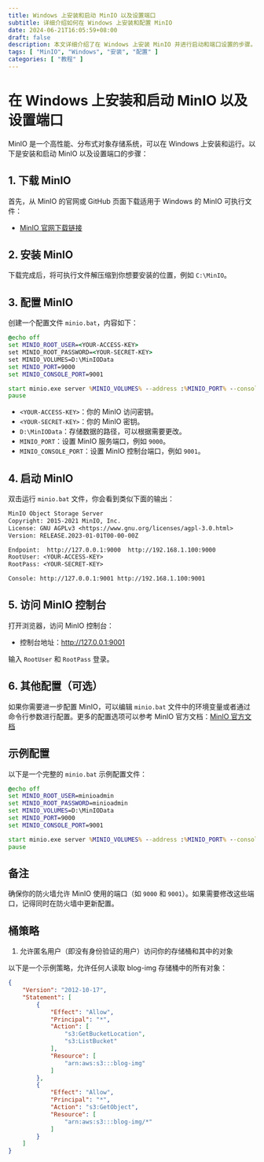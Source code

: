 ```yaml
---
title: Windows 上安装和启动 MinIO 以及设置端口
subtitle: 详细介绍如何在 Windows 上安装和配置 MinIO
date: 2024-06-21T16:05:59+08:00
draft: false
description: 本文详细介绍了在 Windows 上安装 MinIO 并进行启动和端口设置的步骤。
tags: [ "MinIO", "Windows", "安装", "配置" ]
categories: [ "教程" ]
---
```


# 在 Windows 上安装和启动 MinIO 以及设置端口

MinIO 是一个高性能、分布式对象存储系统，可以在 Windows 上安装和运行。以下是安装和启动 MinIO 以及设置端口的步骤：

## 1. 下载 MinIO

首先，从 MinIO 的官网或 GitHub 页面下载适用于 Windows 的 MinIO 可执行文件：

- [MinIO 官网下载链接](https://min.io/download#/windows)

## 2. 安装 MinIO

下载完成后，将可执行文件解压缩到你想要安装的位置，例如 `C:\MinIO`。

## 3. 配置 MinIO

创建一个配置文件 `minio.bat`，内容如下：

```bat
@echo off
set MINIO_ROOT_USER=<YOUR-ACCESS-KEY>
set MINIO_ROOT_PASSWORD=<YOUR-SECRET-KEY>
set MINIO_VOLUMES=D:\MinIOData
set MINIO_PORT=9000
set MINIO_CONSOLE_PORT=9001

start minio.exe server %MINIO_VOLUMES% --address :%MINIO_PORT% --console-address :%MINIO_CONSOLE_PORT%
pause
```

- `<YOUR-ACCESS-KEY>`：你的 MinIO 访问密钥。
- `<YOUR-SECRET-KEY>`：你的 MinIO 密钥。
- `D:\MinIOData`：存储数据的路径，可以根据需要更改。
- `MINIO_PORT`：设置 MinIO 服务端口，例如 `9000`。
- `MINIO_CONSOLE_PORT`：设置 MinIO 控制台端口，例如 `9001`。

## 4. 启动 MinIO

双击运行 `minio.bat` 文件，你会看到类似下面的输出：

```txt
MinIO Object Storage Server
Copyright: 2015-2021 MinIO, Inc.
License: GNU AGPLv3 <https://www.gnu.org/licenses/agpl-3.0.html>
Version: RELEASE.2023-01-01T00-00-00Z

Endpoint:  http://127.0.0.1:9000  http://192.168.1.100:9000
RootUser: <YOUR-ACCESS-KEY>
RootPass: <YOUR-SECRET-KEY>

Console: http://127.0.0.1:9001 http://192.168.1.100:9001
```

## 5. 访问 MinIO 控制台

打开浏览器，访问 MinIO 控制台：

- 控制台地址：http://127.0.0.1:9001

输入 `RootUser` 和 `RootPass` 登录。

## 6. 其他配置（可选）

如果你需要进一步配置 MinIO，可以编辑 `minio.bat` 文件中的环境变量或者通过命令行参数进行配置。更多的配置选项可以参考 MinIO
官方文档：[MinIO 官方文档](https://docs.min.io/docs/)

## 示例配置

以下是一个完整的 `minio.bat` 示例配置文件：

```bat
@echo off
set MINIO_ROOT_USER=minioadmin
set MINIO_ROOT_PASSWORD=minioadmin
set MINIO_VOLUMES=D:\MinIOData
set MINIO_PORT=9000
set MINIO_CONSOLE_PORT=9001

start minio.exe server %MINIO_VOLUMES% --address :%MINIO_PORT% --console-address :%MINIO_CONSOLE_PORT%
pause
```

## 备注

确保你的防火墙允许 MinIO 使用的端口（如 `9000` 和 `9001`）。如果需要修改这些端口，记得同时在防火墙中更新配置。

## 桶策略

1. 允许匿名用户（即没有身份验证的用户）访问你的存储桶和其中的对象

以下是一个示例策略，允许任何人读取 blog-img 存储桶中的所有对象：

```json
{
    "Version": "2012-10-17",
    "Statement": [
        {
            "Effect": "Allow",
            "Principal": "*",
            "Action": [
                "s3:GetBucketLocation",
                "s3:ListBucket"
            ],
            "Resource": [
                "arn:aws:s3:::blog-img"
            ]
        },
        {
            "Effect": "Allow",
            "Principal": "*",
            "Action": "s3:GetObject",
            "Resource": [
                "arn:aws:s3:::blog-img/*"
            ]
        }
    ]
}
```
